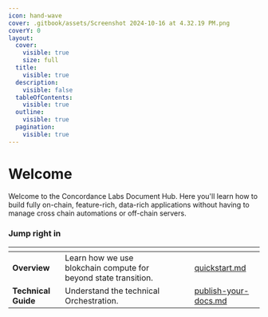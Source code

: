 ```yaml
---
icon: hand-wave
cover: .gitbook/assets/Screenshot 2024-10-16 at 4.32.19 PM.png
coverY: 0
layout:
  cover:
    visible: true
    size: full
  title:
    visible: true
  description:
    visible: false
  tableOfContents:
    visible: true
  outline:
    visible: true
  pagination:
    visible: true
---
```


# Welcome

Welcome to the Concordance Labs Document Hub. Here you'll learn how to build fully on-chain, feature-rich, data-rich applications without having to manage cross chain automations or off-chain servers.&#x20;



### Jump right in

<table data-view="cards"><thead><tr><th></th><th></th><th data-hidden data-card-cover data-type="files"></th><th data-hidden></th><th data-hidden data-card-target data-type="content-ref"></th></tr></thead><tbody><tr><td><strong>Overview</strong></td><td>Learn how we use blokchain compute for beyond state transition.</td><td></td><td></td><td><a href="getting-started/quickstart.md">quickstart.md</a></td></tr><tr><td><strong>Technical Guide</strong></td><td>Understand the technical Orchestration. </td><td></td><td></td><td><a href="basics/publish-your-docs.md">publish-your-docs.md</a></td></tr></tbody></table>
